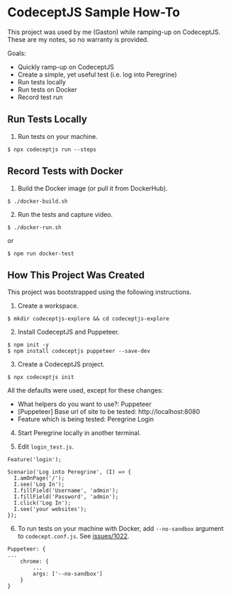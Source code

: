 # CodeceptJS Sample How-To

This project was used by me (Gaston) while ramping-up on CodeceptJS.
These are my notes, so no warranty is provided.

Goals:
* Quickly ramp-up on CodeceptJS
* Create a simple, yet useful test (i.e. log into Peregrine)
* Run tests locally
* Run tests on Docker
* Record test run 


## Run Tests Locally

1. Run tests on your machine.

```
$ npx codeceptjs run --steps
```

## Record Tests with Docker

1. Build the Docker image (or pull it from DockerHub).

```
$ ./docker-build.sh
```

2. Run the tests and capture video.

```
$ ./docker-run.sh
```

or

```
$ npm run docker-test
```


## How This Project Was Created

This project was bootstrapped using the following instructions.

1. Create a workspace.

```
$ mkdir codeceptjs-explore && cd codeceptjs-explore
```

2. Install CodeceptJS and Puppeteer.

```
$ npm init -y
$ npm install codeceptjs puppeteer --save-dev
```

3. Create a CodeceptJS project.

```
$ npx codeceptjs init
```

All the defaults were used, except for these changes:

* What helpers do you want to use?: Puppeteer
* [Puppeteer] Base url of site to be tested: http://localhost:8080
* Feature which is being tested: Peregrine Login

4. Start Peregrine locally in another terminal.

5. Edit `login_test.js`. 

```
Feature('login');
  
Scenario('Log into Peregrine', (I) => {
  I.amOnPage('/');
  I.see('Log In');
  I.fillField('Username', 'admin');
  I.fillField('Password', 'admin');
  I.click('Log In');
  I.see('your websites');
});
```

6. To run tests on your machine with Docker, add `--no-sandbox` argument to `codecept.conf.js`. See [issues/1022](https://github.com/codecept-js/CodeceptJS/issues/1022).

```
Puppeteer: {
...
    chrome: {
        ...
        args: ['--no-sandbox']
    }
}
```
